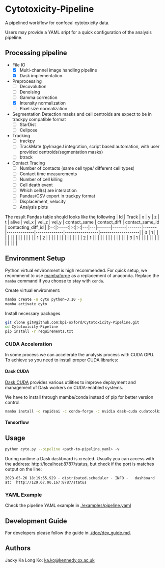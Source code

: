 # Cytotoxicity-Pipeline
A pipelined workflow for confocal cytotoxicity data.

Users may provide a YAML sript for a quick configuration of the analysis pipeline. 

## Processing pipeline
- File IO
  - [x] Multi-channel image handling pipeline
  - [x] Dask implementation 
- Preprocessing
  - [ ] Decovolution
  - [ ] Denoising
  - [ ] Gamma correction
  - [x] Intensity normalization
  - [ ] Pixel size normalization
- Segmentation
  Detection masks and cell centroids are expect to be in trackpy compatible format
  - [ ] StarDist
  - [ ] Cellpose
- Tracking
  - [ ] trackpy
  - [ ] TrackMate (pyImageJ integration, script based automation, with user provided centroids/segmentation masks)
  - [ ] btrack
- Contact Tracing
  - [ ] Number of contacts (same cell type/ different cell types)
  - [ ] Contact time measurements
  - [ ] Number of cell killing
  - [ ] Cell death event
  - [ ] Which cell(s) are interaction
  - [ ] Pandas/CSV export in trackpy format
  - [ ] Displacement, velocity
  - [ ] Analysis plots
 
The result Pandas table should looks like the following
| Id | Track | x | y | z | t | alive | vel_x | vel_z | vel_y | contact_same | contact_diff | contact_same_id | contacting_diff_id |
|:--:|:-----:|:-:|:-:|---|---|-------|-------|-------|-------|--------------|--------------|-----------------|--------------------|
|  0 |   1   |   |   |   |   |       |       |       |       |              |              |                 |                    |
|  1 |   2   |   |   |   |   |       |       |       |       |              |              |                 |                    |
|  2 |   1   |   |   |   |   |       |       |       |       |              |              |                 |                    |
|  3 |   1   |   |   |   |   |       |       |       |       |              |              |                 |                    |

## Environment Setup
Python virtual environment is high recommended. For quick setup, we recommend to use [mambaforge](https://github.com/conda-forge/miniforge#miniforge3) as a replacement of anaconda. Replace the `mamba` command if you choose to stay with `conda`.

Create virtual environment:
```bash
mamba create -n cyto python=3.10 -y
mamba activate cyto
```
Install necessary packages

```bash
git clone git@github.com:bpi-oxford/Cytotoxicity-Pipeline.git
cd Cytotoxicity-Pipeline
pip install -r requirements.txt
```

### CUDA Acceleration
In some process we can accelerate the analysis process with CUDA GPU. To achieve so you need to install proper CUDA libraries:

#### Dask CUDA
[Dask CUDA](https://github.com/rapidsai/dask-cuda) provides various utilities to improve deployment and management of Dask workers on CUDA-enabled systems.

We have to install through mamba/conda instead of pip for better version control.
```bash
mamba install -c rapidsai -c conda-forge -c nvidia dask-cuda cudatoolkit=11.8
```

#### Tensorflow

## Usage

```bash
python cyto.py --pipeline <path-to-pipeline.yaml> -v
```

During runtime a Dask daskboard is created. Usually you can access with the address: http://localhost:8787/status, but check if the port is matches output on the line:
```log
2023-05-26 18:19:55,929 - distributed.scheduler - INFO -   dashboard at:  http://129.67.90.167:8787/status
```

### YAML Example
Check the pipeline YAML example in [./examples/pipeline.yaml](./examples/pipeline.yaml)

## Development Guide
For developers please follow the guide in [./doc/dev_guide.md](./doc/dev_guide.md).

## Authors
Jacky Ka Long Ko: [ka.ko@kennedy.ox.ac.uk](mailto:ka.ko@kennedy.ox.ac.uk)
